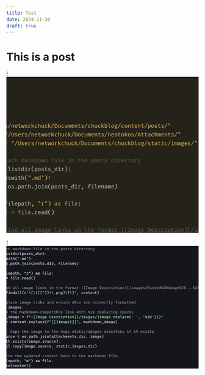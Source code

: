 ```yaml
---
title: Test
date: 2024-11-30
draft: true
---
```


# This is a post

!![Image Description](/images/Pasted%20image%2020241130191826.png)

!![Image Description](/images/Pasted%20image%2020241130192007.png)